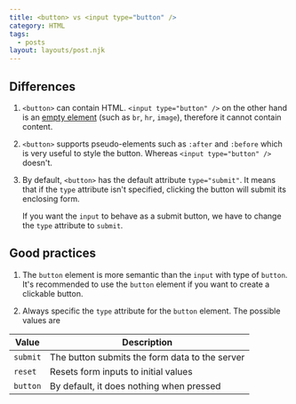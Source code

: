 ```yaml
---
title: <button> vs <input type="button" />
category: HTML
tags:
  - posts
layout: layouts/post.njk
---
```


## Differences

1. `<button>` can contain HTML. `<input type="button" />` on the other hand is an [empty element](https://developer.mozilla.org/en-US/docs/Glossary/Empty_element)
    (such as `br`, `hr`, `image`), therefore it cannot contain content.

2. `<button>` supports pseudo-elements such as `:after` and `:before` which is very useful to style the button.
    Whereas `<input type="button" />` doesn't.

3. By default, `<button>` has the default attribute `type="submit"`. It means that if the `type` attribute isn't specified, clicking 
    the button will submit its enclosing form.

    If you want the `input` to behave as a submit button, we have to change the `type` attribute to `submit`.

## Good practices

1. The `button` element is more semantic than the `input` with type of `button`. It's recommended to use the `button` element 
    if you want to create a clickable button.

2. Always specific the `type` attribute for the `button` element. The possible values are

| Value         | Description                                       |
|---------------|---------------------------------------------------|
| `submit`    | The button submits the form data to the server    |
| `reset`     | Resets form inputs to initial values              |
| `button`    | By default, it does nothing when pressed          |